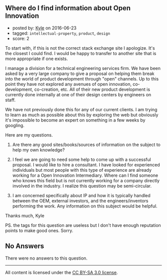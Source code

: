 ## Where do I find information about Open Innovation

- posted by: [Kyle](https://stackexchange.com/users/4440825/kyle) on 2016-06-23
- tagged: `intellectual-property`, `product`, `design`
- score: 2

To start with, if this is not the correct stack exchange site I apologize.  It's the closest I could find.  I would be happy to transfer to another site that is more appropriate if one exists.

I manage a division for a technical engineering services firm.  We have been asked by a very large company to give a proposal on helping them break into the world of product development through "open" channels.  Up to this point they have not explored any avenues of open innovation, co-development, co-creation, etc.  All of their new product development is currently done internally at one of their design centers by engineers on staff.

We have not previously done this for any of our current clients.  I am trying to learn as much as possible about this by exploring the web but obviously it's impossible to become an expert on something in a few weeks by googling.  

Here are my questions.

1.  Are there any good sites/books/sources of information on the subject to help my own knowledge?

2.  I feel we are going to need some help to come up with a successful proposal.  I would like to hire a consultant.  I have looked for experienced individuals but most people with this type of experience are already working for a Open Innovation Intermediary.  Where can I find someone who knows this field but is not currently working for a company directly involved in the industry.  I realize this question may be semi-circular.

3.  I am concerned specifically about IP and how it is typically handled between the OEM, external investors, and the engineers/inventors performing the work.  Any information on this subject would be helpful.

Thanks much,
Kyle

PS. the tags for this question are useless but I don't have enough reputation points to make good ones.  Sorry.

## No Answers

There were no answers to this question.


---

All content is licensed under the [CC BY-SA 3.0 license](https://creativecommons.org/licenses/by-sa/3.0/).
